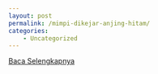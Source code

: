```yaml
---
layout: post
permalink: /mimpi-dikejar-anjing-hitam/
categories:
    - Uncategorized
---
```


[Baca Selengkapnya](/01)